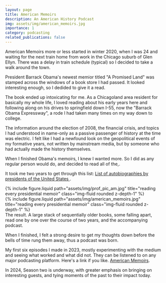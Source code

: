 ```yaml
---
layout: page
title: American Memoirs
description: An American History Podcast
img: assets/img/american_memoirs.jpg
importance: 1
category: podcasting
related_publications: false
---
```


American Memoirs more or less started in winter 2020, when I was 24 and waiting for the next train home from work in the Chicago suburb of Glen Ellyn. There was a delay in train schedule (typical) so I decided to take a walk around the town.

President Barrack Obama's newest memior titled "A Promised Land" was stamped across the windows of a book store I had passed. It looked interesting enough, so I dedided to give it a read.

The book ended up intoxicating for me. As a Chicagoland area resident for basically my whole life, I loved reading about his early years here and following along on his drives to springfield down I-55, now the "Barrack Obama Expressway", a rode I had taken many times on my way down to college.

The information around the election of 2008, the financial crisis, and topics I had understood in name-only as a passive passenger of history at the time was electric. I felt like I had a newfound look on the geopolitical events of my formative years, not written by mainstream media, but by someone who had actually made the history themselves.

When I finished Obama's memoirs, I knew I wanted more. So I did as any regular person would do, and decided to read all of the,.

It took me two years to get through this list: <a href=" https://en.wikipedia.org/wiki/List_of_autobiographies_by_presidents_of_the_United_States">List of autobiographies by presidents of the United States
</a>.

<div class="row justify-content-sm-center">
    <div class="col-sm mt-3 mt-md-0">
        {% include figure.liquid path="assets/img/prof_pic_am.jpg" title="reading every presidential memoir" class="img-fluid rounded z-depth-1" %}
    </div>
    <div class="col-sm mt-3 mt-md-0">
        {% include figure.liquid path="assets/img/american_memoirs.jpg" title="reading every presidential memoir" class="img-fluid rounded z-depth-1" %}
    </div>
</div>
<div class="caption">
    The result. A large stack of sequentially older books, some falling apart, read one by one over the course of two years, and the accompanying podcast.
</div>

When I finished, I felt a strong desire to get my thoughts down before the bells of time rung them away, thus a podcast was born.

My first six episodes I made in 2023, mostly experimenting with the medium and seeing what worked and what did not. They can be listened to on any major podcasting platform. Here's a link if you like. <a href="https://rss.com/podcasts/americanmemoirs/">American Memoirs</a>.

In 2024, Season two is underway, with greater emphasis on bringing on interesting guests, and tying moments of the past to their impact today.
